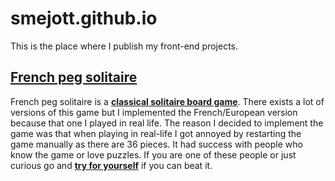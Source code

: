 # smejott.github.io
This is the place where I publish my front-end projects.

## [French peg solitaire](https://smejott.github.io/french-peg-solitaire/)
French peg solitaire is a [**classical solitaire board game**](https://en.wikipedia.org/wiki/Peg_solitaire). There exists a lot of versions of this game but I implemented the French/European version because that one I played in
real life. The reason I decided to implement the game was that when playing in real-life I got annoyed by restarting the game manually as there are 36 pieces.
It had success with people who know the game or love puzzles. If you are one of these people or just curious go and 
[**try for yourself**](https://smejott.github.io/french-peg-solitaire/) if you can beat it.
